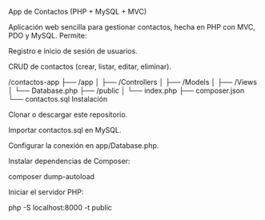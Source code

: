 App de Contactos (PHP + MySQL + MVC)

Aplicación web sencilla para gestionar contactos, hecha en PHP con MVC, PDO y MySQL.
Permite:

Registro e inicio de sesión de usuarios.

CRUD de contactos (crear, listar, editar, eliminar).


/contactos-app
├── /app
│   ├── /Controllers
│   ├── /Models
│   ├── /Views
│   └── Database.php
├── /public
│   └── index.php
├── composer.json
└── contactos.sql
Instalación

Clonar o descargar este repositorio.

Importar contactos.sql en MySQL.

Configurar la conexión en app/Database.php.

Instalar dependencias de Composer:

composer dump-autoload


Iniciar el servidor PHP:

php -S localhost:8000 -t public
